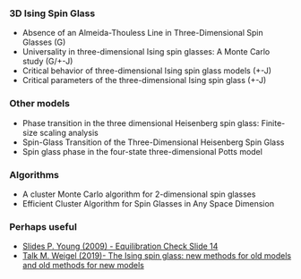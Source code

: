 

### 3D Ising Spin Glass

* Absence of an Almeida-Thouless Line in Three-Dimensional Spin Glasses (G)
* Universality in three-dimensional Ising spin glasses: A Monte Carlo study (G/+-J)
* Critical behavior of three-dimensional Ising spin glass models (+-J)
* Critical parameters of the three-dimensional Ising spin glass (+-J)

### Other models

* Phase transition in the three dimensional Heisenberg spin glass: Finite-size scaling analysis
* Spin-Glass Transition of the Three-Dimensional Heisenberg Spin Glass
* Spin glass phase in the four-state three-dimensional Potts model

### Algorithms

* A cluster Monte Carlo algorithm for 2-dimensional spin glasses
* Efficient Cluster Algorithm for Spin Glasses in Any Space Dimension

### Perhaps useful

* [Slides P. Young (2009) - Equilibration Check Slide 14](http://physics.ucsc.edu/~peter/talks/columbia.pdf)
* [Talk M. Weigel (2019)- The Ising spin glass: new methods for old models and old methods for new models](https://www.youtube.com/watch?v=EqY4eZw7F2s)
